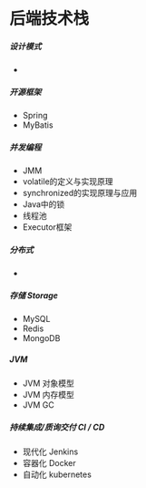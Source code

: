 # 后端技术栈

##### 设计模式

- 

##### 开源框架

- Spring
- MyBatis

##### 并发编程

- JMM
- volatile的定义与实现原理
- synchronized的实现原理与应用
- Java中的锁
- 线程池
- Executor框架

##### 分布式

- 

##### 存储 Storage
- MySQL
- Redis
- MongoDB

##### JVM

- JVM 对象模型
- JVM 内存模型
- JVM GC

##### 持续集成/质询交付 CI / CD

- 现代化 Jenkins
- 容器化 Docker
- 自动化 kubernetes